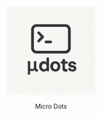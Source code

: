 <div align="center">
    <img width="200" src="images/logo.png" alt="Micro Dots Logo">
</div>
<p align="center">Micro Dots</p>
